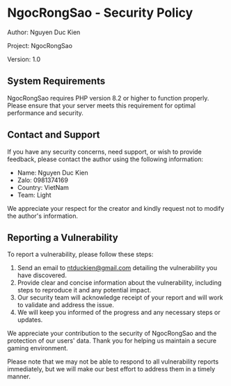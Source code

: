 # NgocRongSao - Security Policy

Author: Nguyen Duc Kien

Project: NgocRongSao

Version: 1.0

## System Requirements

NgocRongSao requires PHP version 8.2 or higher to function properly. Please ensure that your server meets this requirement for optimal performance and security.

## Contact and Support

If you have any security concerns, need support, or wish to provide feedback, please contact the author using the following information:

- Name: Nguyen Duc Kien
- Zalo: 0981374169
- Country: VietNam
- Team: Light

We appreciate your respect for the creator and kindly request not to modify the author's information.

## Reporting a Vulnerability

To report a vulnerability, please follow these steps:

1. Send an email to ntduckien@gmail.com detailing the vulnerability you have discovered.
2. Provide clear and concise information about the vulnerability, including steps to reproduce it and any potential impact.
3. Our security team will acknowledge receipt of your report and will work to validate and address the issue.
4. We will keep you informed of the progress and any necessary steps or updates.

We appreciate your contribution to the security of NgocRongSao and the protection of our users' data. Thank you for helping us maintain a secure gaming environment.

Please note that we may not be able to respond to all vulnerability reports immediately, but we will make our best effort to address them in a timely manner.
